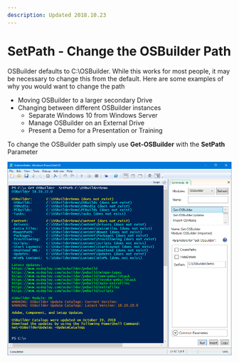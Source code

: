 ```yaml
---
description: Updated 2018.10.23
---
```


# SetPath - Change the OSBuilder Path

OSBuilder defaults to C:\OSBuilder.  While this works for most people, it may be necessary to change this from the default.  Here are some examples of why you would want to change the path

* Moving OSBuilder to a larger secondary Drive
* Changing between different OSBuilder instances
  * Separate Windows 10 from Windows Server
  * Manage OSBuilder on an External Drive
  * Present a Demo for a Presentation or Training

To change the OSBuilder path simply use **Get-OSBuilder** with the **SetPath** Parameter

![](../../../.gitbook/assets/2018-10-22_23-05-09.png)

